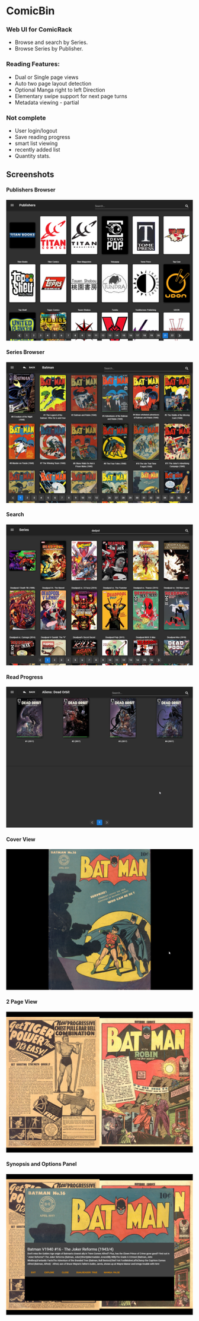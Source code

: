 ComicBin
=============

### Web UI for ComicRack

- Browse and search by Series.
- Browse Series by Publisher.

### Reading Features:

- Dual or Single page views
- Auto two page layout detection
- Optional Manga right to left Direction
- Elementary swipe support for next page turns
- Metadata viewing - partial

### Not complete

- User login/logout
- Save reading progress
- smart list viewing
- recently added list
- Quantity stats.





## Screenshots

#### Publishers Browser
![Publishers Browser](https://raw.githubusercontent.com/Timmy-B/ComicBin/master/examples/publishers.png)
#### Series Browser
![Series Browser](https://raw.githubusercontent.com/Timmy-B/ComicBin/master/examples/series.png)
#### Search
![Search](https://raw.githubusercontent.com/Timmy-B/ComicBin/master/examples/search.png)
#### Read Progress
![Read Progress](https://raw.githubusercontent.com/Timmy-B/ComicBin/master/examples/readprogress.png)
#### Cover View
![Cover View](https://raw.githubusercontent.com/Timmy-B/ComicBin/master/examples/cover.png)
#### 2 Page View
![2 Page View](https://raw.githubusercontent.com/Timmy-B/ComicBin/master/examples/2page.jpg)
#### Synopsis and Options Panel
![2 Page View](https://raw.githubusercontent.com/Timmy-B/ComicBin/master/examples/infopanel.png)
